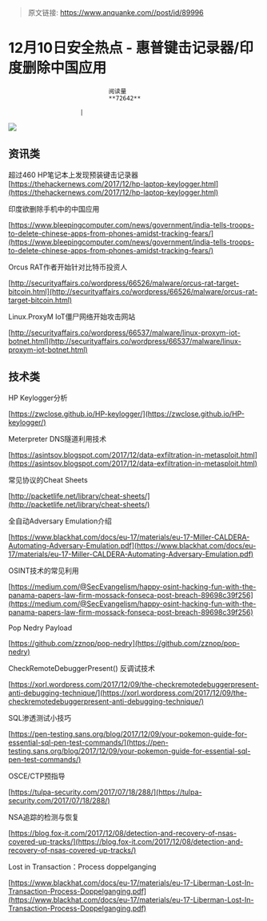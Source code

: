 > 原文链接: https://www.anquanke.com//post/id/89996 


# 12月10日安全热点 - 惠普键击记录器/印度删除中国应用


                                阅读量   
                                **72642**
                            
                        |
                        
                                                                                    



[![](https://p1.ssl.qhimg.com/t010e95f0791146112c.png)](https://p1.ssl.qhimg.com/t010e95f0791146112c.png)



## 资讯类

超过460 HP笔记本上发现预装键击记录器<br>[https://thehackernews.com/2017/12/hp-laptop-keylogger.html](https://thehackernews.com/2017/12/hp-laptop-keylogger.html)



印度欲删除手机中的中国应用

[https://www.bleepingcomputer.com/news/government/india-tells-troops-to-delete-chinese-apps-from-phones-amidst-tracking-fears/](https://www.bleepingcomputer.com/news/government/india-tells-troops-to-delete-chinese-apps-from-phones-amidst-tracking-fears/)



Orcus RAT作者开始针对比特币投资人

[http://securityaffairs.co/wordpress/66526/malware/orcus-rat-target-bitcoin.html](http://securityaffairs.co/wordpress/66526/malware/orcus-rat-target-bitcoin.html)



Linux.ProxyM IoT僵尸网络开始攻击网站

[http://securityaffairs.co/wordpress/66537/malware/linux-proxym-iot-botnet.html](http://securityaffairs.co/wordpress/66537/malware/linux-proxym-iot-botnet.html)



## 技术类

HP Keylogger分析

[https://zwclose.github.io/HP-keylogger/](https://zwclose.github.io/HP-keylogger/)



Meterpreter DNS隧道利用技术

[https://asintsov.blogspot.com/2017/12/data-exfiltration-in-metasploit.html](https://asintsov.blogspot.com/2017/12/data-exfiltration-in-metasploit.html)



常见协议的Cheat Sheets

[http://packetlife.net/library/cheat-sheets/](http://packetlife.net/library/cheat-sheets/)



全自动Adversary Emulation介绍

[https://www.blackhat.com/docs/eu-17/materials/eu-17-Miller-CALDERA-Automating-Adversary-Emulation.pdf](https://www.blackhat.com/docs/eu-17/materials/eu-17-Miller-CALDERA-Automating-Adversary-Emulation.pdf)



OSINT技术的常见利用

[https://medium.com/@SecEvangelism/happy-osint-hacking-fun-with-the-panama-papers-law-firm-mossack-fonseca-post-breach-89698c39f256](https://medium.com/@SecEvangelism/happy-osint-hacking-fun-with-the-panama-papers-law-firm-mossack-fonseca-post-breach-89698c39f256)



Pop Nedry Payload

[https://github.com/zznop/pop-nedry](https://github.com/zznop/pop-nedry)



CheckRemoteDebuggerPresent() 反调试技术

[https://xorl.wordpress.com/2017/12/09/the-checkremotedebuggerpresent-anti-debugging-technique/](https://xorl.wordpress.com/2017/12/09/the-checkremotedebuggerpresent-anti-debugging-technique/)



SQL渗透测试小技巧

[https://pen-testing.sans.org/blog/2017/12/09/your-pokemon-guide-for-essential-sql-pen-test-commands/](https://pen-testing.sans.org/blog/2017/12/09/your-pokemon-guide-for-essential-sql-pen-test-commands/)



OSCE/CTP预指导

[https://tulpa-security.com/2017/07/18/288/](https://tulpa-security.com/2017/07/18/288/)



NSA追踪的检测与恢复

[https://blog.fox-it.com/2017/12/08/detection-and-recovery-of-nsas-covered-up-tracks/](https://blog.fox-it.com/2017/12/08/detection-and-recovery-of-nsas-covered-up-tracks/)



Lost in Transaction：Process doppelganging

[https://www.blackhat.com/docs/eu-17/materials/eu-17-Liberman-Lost-In-Transaction-Process-Doppelganging.pdf](https://www.blackhat.com/docs/eu-17/materials/eu-17-Liberman-Lost-In-Transaction-Process-Doppelganging.pdf)
